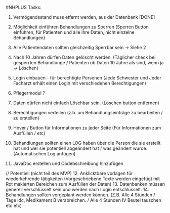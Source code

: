 #NHPLUS 
Tasks:
1. Vermögendsstand muss etfernt werden, aus der Datenbank [DONE]
2. Möglichkeit einführen Behandlungen zu Sperren (Sperren Button einführen, für Patienten und alle ihre Daten, nicht einzelne Behandlungen)
4. Alle Patientendaten sollten gleichzeitig Sperrbar sein -> Siehe 2
5. Nach 10 Jahren dürfen Daten gelöscht werden. (Täglicher check bei gesperrten Behandlunge / Patienten ob Daten 10 Jahre als sind, wenn ja -> Löschen)
6. Login einbauen - für berechtigte Personen (Jede Schwester und Jeder Facharzt erhält einen Login mit verschiedenen Berechtigungen)
7. Pflegermodul ?
8. Daten dürfen nicht einfach Löschbar sein. (Löschen button entfernen)

8. Berechtigungen verteilen (z.b. um Behandlungseinträge zu bearbeiten / zu erstellen)
9. Hover / Button für Informationen zu jeder Seite (Für Informationen zum Ausfüllen / etc)
10. Behandlungen sollten einen LOG haben über die Person die sie erstellt hat und wer sie potentiell abgeändert hat / was geändert wurde. (Automatischen Log anfügen)
11. JavaDoc erstellen und Codebschreibung hinzufügen

// Potentiell (nicht teil des MVP)
12. Anklicktbare vorlagen für wiederkehrende tätigkeiten (Vorgeschriebene Texte werden eingefügt mit Rot makierten Bereichen zum Ausfüllen der Daten)
13. Datenbanken müssen generell verschlüsselt sein und werden nach Login entschlüsselt. 
14. Behandlungen sollten vorgeplant werden können. (Z.B. Alle 4 Stunden / Tage idc, Medikament B verabreichen. / Alle 4 Stunden IV Beutel tauschen etc etc)